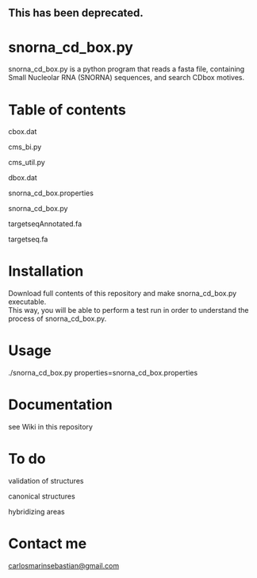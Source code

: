 ## This has been deprecated.

# snorna_cd_box.py
snorna_cd_box.py is a python program that reads a fasta file, containing Small Nucleolar RNA (SNORNA) sequences, and search CDbox motives.

# Table of contents

cbox.dat

cms_bi.py

cms_util.py

dbox.dat

snorna_cd_box.properties

snorna_cd_box.py

targetseqAnnotated.fa

targetseq.fa

# Installation
Download full contents of this repository and make snorna_cd_box.py executable.        
This way, you will be able to perform a test run in order to understand the process of snorna_cd_box.py.

# Usage
./snorna_cd_box.py properties=snorna_cd_box.properties

# Documentation
see Wiki in this repository

# To do

validation of structures

canonical structures

hybridizing areas

# Contact me

carlosmarinsebastian@gmail.com
